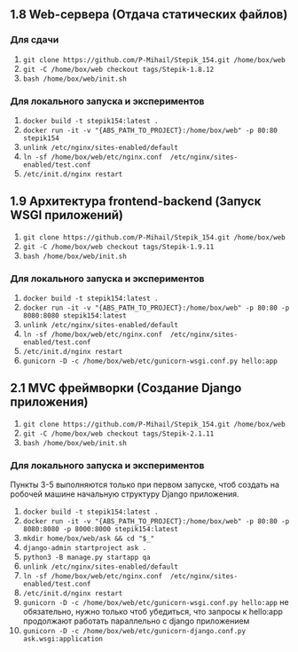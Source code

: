 ## 1.8 Web-сервера (Отдача статических файлов)

### Для сдачи
1. `git clone https://github.com/P-Mihail/Stepik_154.git /home/box/web`
2. `git -C /home/box/web checkout tags/Stepik-1.8.12`
3. `bash /home/box/web/init.sh`

### Для локального запуска и экспериментов
1. `docker build -t stepik154:latest .`
2. `docker run -it -v "{ABS_PATH_TO_PROJECT}:/home/box/web" -p 80:80 stepik154`
3. `unlink /etc/nginx/sites-enabled/default`
4. `ln -sf /home/box/web/etc/nginx.conf  /etc/nginx/sites-enabled/test.conf`
5. `/etc/init.d/nginx restart`

## 1.9 Архитектура frontend-backend (Запуск WSGI приложений)

1. `git clone https://github.com/P-Mihail/Stepik_154.git /home/box/web`
2. `git -C /home/box/web checkout tags/Stepik-1.9.11`
3. `bash /home/box/web/init.sh`


### Для локального запуска и экспериментов
1. `docker build -t stepik154:latest .`
2. `docker run -it -v "{ABS_PATH_TO_PROJECT}:/home/box/web" -p 80:80 -p 8080:8080 stepik154:latest`
3. `unlink /etc/nginx/sites-enabled/default`
4. `ln -sf /home/box/web/etc/nginx.conf  /etc/nginx/sites-enabled/test.conf`
5. `/etc/init.d/nginx restart`
6. `gunicorn -D -c /home/box/web/etc/gunicorn-wsgi.conf.py hello:app`


## 2.1 MVC фреймворки (Создание Django приложения)

1. `git clone https://github.com/P-Mihail/Stepik_154.git /home/box/web`
2. `git -C /home/box/web checkout tags/Stepik-2.1.11`
3. `bash /home/box/web/init.sh`

### Для локального запуска и экспериментов
Пункты 3-5 выполняются только при первом запуске, чтоб создать на робочей машине начальную структуру Django приложения.
1. `docker build -t stepik154:latest .`
2. `docker run -it -v "{ABS_PATH_TO_PROJECT}:/home/box/web" -p 80:80 -p 8080:8080 -p 8000:8000 stepik154:latest`
3. `mkdir home/box/web/ask && cd "$_"`
4. `django-admin startproject ask .`
5. `python3 -B manage.py startapp qa`
6. `unlink /etc/nginx/sites-enabled/default`
7. `ln -sf /home/box/web/etc/nginx.conf  /etc/nginx/sites-enabled/test.conf`
8. `/etc/init.d/nginx restart`
9. `gunicorn -D -c /home/box/web/etc/gunicorn-wsgi.conf.py hello:app` не обязательно, нужно только чтоб убедиться, что запросы к hello:app продолжают работать параллельно с django приложением
10. `gunicorn -D -c /home/box/web/etc/gunicorn-django.conf.py ask.wsgi:application`


